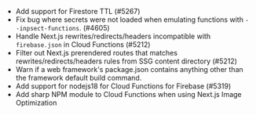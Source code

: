 - Add support for Firestore TTL (#5267)
- Fix bug where secrets were not loaded when emulating functions with `--inpsect-functions`. (#4605)
- Handle Next.js rewrites/redirects/headers incompatible with `firebase.json` in Cloud Functions (#5212)
- Filter out Next.js prerendered routes that matches rewrites/redirects/headers rules from SSG content directory (#5212)
- Warn if a web framework's package.json contains anything other than the framework default build command.
- Add support for nodejs18 for Cloud Functions for Firebase (#5319)
- Add sharp NPM module to Cloud Functions when using Next.js Image Optimization
